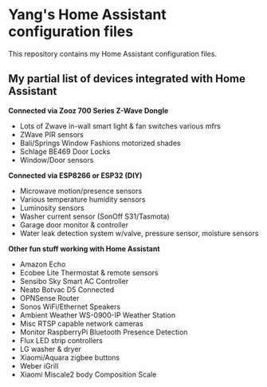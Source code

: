 # Yang's Home Assistant configuration files

This repository contains my Home Assistant configuration files.

## My partial list of devices integrated with Home Assistant

**Connected via Zooz 700 Series Z-Wave Dongle**
- Lots of Zwave in-wall smart light & fan switches various mfrs
- ZWave PIR sensors
- Bali/Springs Window Fashions motorized shades
- Schlage BE469 Door Locks
- Window/Door sensors 

**Connected via ESP8266 or ESP32 (DIY)**
- Microwave motion/presence sensors
- Various temperature humidity sensors 
- Luminosity sensors
- Washer current sensor (SonOff S31/Tasmota)
- Garage door monitor & controller
- Water leak detection system w/valve, pressure sensor, moisture sensors

**Other fun stuff working with Home Assistant**
- Amazon Echo
- Ecobee Lite Thermostat & remote sensors
- Sensibo Sky Smart AC Controller
- Neato Botvac D5 Connected
- OPNSense Router
- Sonos WiFi/Ethernet Speakers
- Ambient Weather WS-0900-IP Weather Station
- Misc RTSP capable network cameras
- Monitor RaspberryPi Bluetooth Presence Detection
- Flux LED strip controllers
- LG washer & dryer
- Xiaomi/Aquara zigbee buttons
- Weber iGrill
- Xiaomi Miscale2 body Composition Scale






